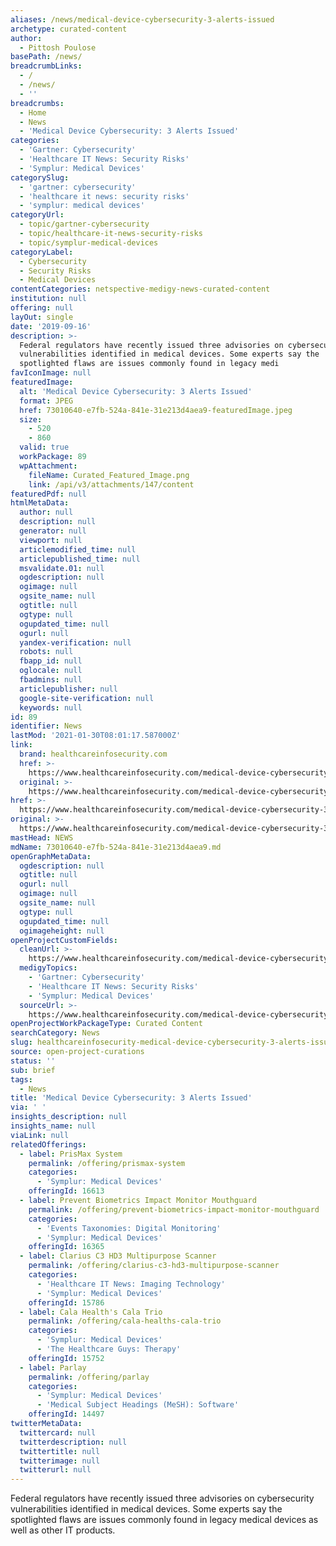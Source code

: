 ```yaml
---
aliases: /news/medical-device-cybersecurity-3-alerts-issued
archetype: curated-content
author:
  - Pittosh Poulose
basePath: /news/
breadcrumbLinks:
  - /
  - /news/
  - ''
breadcrumbs:
  - Home
  - News
  - 'Medical Device Cybersecurity: 3 Alerts Issued'
categories:
  - 'Gartner: Cybersecurity'
  - 'Healthcare IT News: Security Risks'
  - 'Symplur: Medical Devices'
categorySlug:
  - 'gartner: cybersecurity'
  - 'healthcare it news: security risks'
  - 'symplur: medical devices'
categoryUrl:
  - topic/gartner-cybersecurity
  - topic/healthcare-it-news-security-risks
  - topic/symplur-medical-devices
categoryLabel:
  - Cybersecurity
  - Security Risks
  - Medical Devices
contentCategories: netspective-medigy-news-curated-content
institution: null
offering: null
layOut: single
date: '2019-09-16'
description: >-
  Federal regulators have recently issued three advisories on cybersecurity
  vulnerabilities identified in medical devices. Some experts say the
  spotlighted flaws are issues commonly found in legacy medi
favIconImage: null
featuredImage:
  alt: 'Medical Device Cybersecurity: 3 Alerts Issued'
  format: JPEG
  href: 73010640-e7fb-524a-841e-31e213d4aea9-featuredImage.jpeg
  size:
    - 520
    - 860
  valid: true
  workPackage: 89
  wpAttachment:
    fileName: Curated_Featured_Image.png
    link: /api/v3/attachments/147/content
featuredPdf: null
htmlMetaData:
  author: null
  description: null
  generator: null
  viewport: null
  articlemodified_time: null
  articlepublished_time: null
  msvalidate.01: null
  ogdescription: null
  ogimage: null
  ogsite_name: null
  ogtitle: null
  ogtype: null
  ogupdated_time: null
  ogurl: null
  yandex-verification: null
  robots: null
  fbapp_id: null
  oglocale: null
  fbadmins: null
  articlepublisher: null
  google-site-verification: null
  keywords: null
id: 89
identifier: News
lastMod: '2021-01-30T08:01:17.587000Z'
link:
  brand: healthcareinfosecurity.com
  href: >-
    https://www.healthcareinfosecurity.com/medical-device-cybersecurity-3-alerts-issued-a-13046
  original: >-
    https://www.healthcareinfosecurity.com/medical-device-cybersecurity-3-alerts-issued-a-13046
href: >-
  https://www.healthcareinfosecurity.com/medical-device-cybersecurity-3-alerts-issued-a-13046
original: >-
  https://www.healthcareinfosecurity.com/medical-device-cybersecurity-3-alerts-issued-a-13046
mastHead: NEWS
mdName: 73010640-e7fb-524a-841e-31e213d4aea9.md
openGraphMetaData:
  ogdescription: null
  ogtitle: null
  ogurl: null
  ogimage: null
  ogsite_name: null
  ogtype: null
  ogupdated_time: null
  ogimageheight: null
openProjectCustomFields:
  cleanUrl: >-
    https://www.healthcareinfosecurity.com/medical-device-cybersecurity-3-alerts-issued-a-13046
  medigyTopics:
    - 'Gartner: Cybersecurity'
    - 'Healthcare IT News: Security Risks'
    - 'Symplur: Medical Devices'
  sourceUrl: >-
    https://www.healthcareinfosecurity.com/medical-device-cybersecurity-3-alerts-issued-a-13046
openProjectWorkPackageType: Curated Content
searchCategory: News
slug: healthcareinfosecurity-medical-device-cybersecurity-3-alerts-issued
source: open-project-curations
status: ''
sub: brief
tags:
  - News
title: 'Medical Device Cybersecurity: 3 Alerts Issued'
via: ' '
insights_description: null
insights_name: null
viaLink: null
relatedOfferings:
  - label: PrisMax System
    permalink: /offering/prismax-system
    categories:
      - 'Symplur: Medical Devices'
    offeringId: 16613
  - label: Prevent Biometrics Impact Monitor Mouthguard
    permalink: /offering/prevent-biometrics-impact-monitor-mouthguard
    categories:
      - 'Events Taxonomies: Digital Monitoring'
      - 'Symplur: Medical Devices'
    offeringId: 16365
  - label: Clarius C3 HD3 Multipurpose Scanner
    permalink: /offering/clarius-c3-hd3-multipurpose-scanner
    categories:
      - 'Healthcare IT News: Imaging Technology'
      - 'Symplur: Medical Devices'
    offeringId: 15786
  - label: Cala Health's Cala Trio
    permalink: /offering/cala-healths-cala-trio
    categories:
      - 'Symplur: Medical Devices'
      - 'The Healthcare Guys: Therapy'
    offeringId: 15752
  - label: Parlay
    permalink: /offering/parlay
    categories:
      - 'Symplur: Medical Devices'
      - 'Medical Subject Headings (MeSH): Software'
    offeringId: 14497
twitterMetaData:
  twittercard: null
  twitterdescription: null
  twittertitle: null
  twitterimage: null
  twitterurl: null
---
```

Federal regulators have recently issued three advisories on cybersecurity vulnerabilities identified in medical devices. Some experts say the spotlighted flaws are issues commonly found in legacy medical devices as well as other IT products.